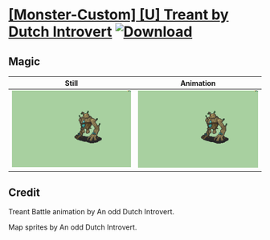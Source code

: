 # [\[Monster-Custom\] \[U\] Treant by Dutch Introvert](./) [![Download](https://img.shields.io/badge/Download--red?style=social&logo=github)](https://minhaskamal.github.io/DownGit/#/home?url=https://github.com/Klokinator/FE-Repo/tree/main/Battle%20Animations%2FMonsters%20-%20Dragons%20and%20Special%2F%5BMonster-Custom%5D%20%5BU%5D%20Treant%20by%20Dutch%20Introvert%2FMagic)

## Magic

| Still | Animation |
| :---: | :-------: |
| ![Magic still](./Magic_000.png) | ![Magic](./Magic.gif) |

## Credit

Treant Battle animation by An odd Dutch Introvert.

Map sprites by An odd Dutch Introvert.
